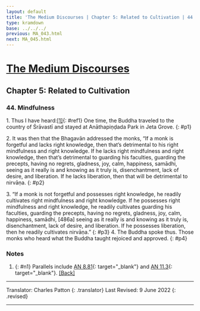 ```yaml
---
layout: default
title: 'The Medium Discourses | Chapter 5: Related to Cultivation | 44. Mindfulness'
type: kramdown
base: ../../../
previous: MA_043.html
next: MA_045.html
---
```


# [The Medium Discourses](index.html)
## Chapter 5: Related to Cultivation
### 44. Mindfulness

1\. Thus I have heard:[\[1\]](#n1){: #ref1} One time, the Buddha traveled to the country of Śrāvastī and stayed at Anāthapiṇḍada Park in Jeta Grove.
{: #p1}

2\. It was then that the Bhagavān addressed the monks, “If a monk is forgetful and lacks right knowledge, then that’s detrimental to his right mindfulness and right knowledge. If he lacks right mindfulness and right knowledge, then that’s detrimental to guarding his faculties, guarding the precepts, having no regrets, gladness, joy, calm, happiness, samādhi, seeing as it really is and knowing as it truly is, disenchantment, lack of desire, and liberation. If he lacks liberation, then that will be detrimental to nirvāṇa.
{: #p2}

3\. “If a monk is not forgetful and possesses right knowledge, he readily cultivates right mindfulness and right knowledge. If he possesses right mindfulness and right knowledge, he readily cultivates guarding his faculties, guarding the precepts, having no regrets, gladness, joy, calm, happiness, samādhi, [486a] seeing as it really is and knowing as it truly is, disenchantment, lack of desire, and liberation. If he possesses liberation, then he readily cultivates nirvāṇa.”
{: #p3}
4\. The Buddha spoke thus. Those monks who heard what the Buddha taught rejoiced and approved.
{: #p4}

### Notes
1. {: #n1} Parallels include [AN 8.81](https://suttacentral.net/an8.81){: target="_blank"} and [AN 11.3](https://suttacentral.net/an11.3){: target="_blank"}. [\[Back\]](#ref1)

---

Translator: Charles Patton
{: .translator}
Last Revised: 9 June 2022
{: .revised}

---
